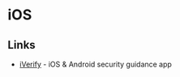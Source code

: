 # iOS

## Links

* [iVerify](https://www.iverify.io/individuals) - iOS & Android security guidance app
